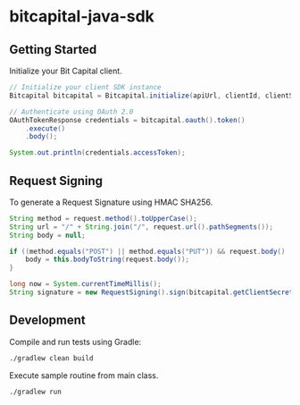 bitcapital-java-sdk
===================

## Getting Started

Initialize your Bit Capital client.

```java
// Initialize your client SDK instance
Bitcapital bitcapital = Bitcapital.initialize(apiUrl, clientId, clientSecret);

// Authenticate using OAuth 2.0
OAuthTokenResponse credentials = bitcapital.oauth().token()
    .execute()
    .body();

System.out.println(credentials.accessToken);
```

## Request Signing

To generate a Request Signature using HMAC SHA256.

```java
String method = request.method().toUpperCase();
String url = "/" + String.join("/", request.url().pathSegments());
String body = null;

if ((method.equals("POST") || method.equals("PUT")) && request.body() != null) {
    body = this.bodyToString(request.body());
}

long now = System.currentTimeMillis();
String signature = new RequestSigning().sign(bitcapital.getClientSecret(), method, url, body, now);
```


## Development

Compile and run tests using Gradle:

```bash
./gradlew clean build
```

Execute sample routine from main class.

```bash
./gradlew run
```